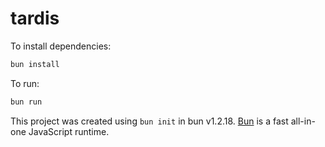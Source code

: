 # tardis

To install dependencies:

```bash
bun install
```

To run:

```bash
bun run 
```

This project was created using `bun init` in bun v1.2.18. [Bun](https://bun.sh) is a fast all-in-one JavaScript runtime.
